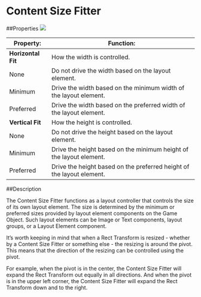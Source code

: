 # Content Size Fitter

##Properties
![](file:///C:/Program%20Files/Unity/Editor/Data/Documentation/en/uploads/Main/UI_ContentSizeFitterInspector.png)

| **Property:**	 | **Function:** |
| -- | -- |
| **Horizontal Fit**	 | How the width is controlled. |
|         None	 | Do not drive the width based on the layout element. |
|         Minimum	 | Drive the width based on the minimum width of the layout element. |
|         Preferred	 | Drive the width based on the preferred width of the layout element. |
| **Vertical Fit**	 | How the height is controlled. |
|         None	 | Do not drive the height based on the layout element. |
|         Minimum	 | Drive the height based on the minimum height of the layout element. |
|         Preferred	 | Drive the height based on the preferred height of the layout element. |
##Description

The Content Size Fitter functions as a layout controller that controls the size of its own layout element. The size is determined by the minimum or preferred sizes provided by layout element components on the Game Object. Such layout elements can be Image or Text components, layout groups, or a Layout Element component.

It’s worth keeping in mind that when a Rect Transform is resized - whether by a Content Size Fitter or something else - the resizing is around the pivot. This means that the direction of the resizing can be controlled using the pivot.

For example, when the pivot is in the center, the Content Size Fitter will expand the Rect Transform out equally in all directions. And when the pivot is in the upper left corner, the Content Size Fitter will expand the Rect Transform down and to the right.

